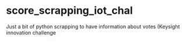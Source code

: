 # score_scrapping_iot_chal
Just a bit of python scrapping to have information about votes (Keysight innovation challenge
